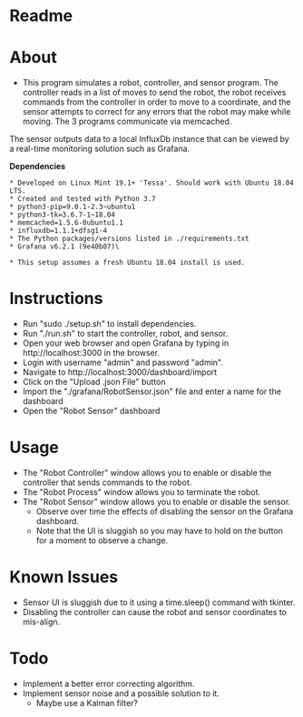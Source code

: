 # Readme

# About
- This program simulates a robot, controller, and sensor program. The controller reads in a list of moves to send the robot, the robot receives commands from the controller in order to move to a coordinate, and the sensor attempts to correct for any errors that the robot may make while moving. The 3 programs communicate via memcached.

The sensor outputs data to a local InfluxDb instance that can be viewed by a real-time monitoring solution such as Grafana.

**Dependencies**

    * Developed on Linux Mint 19.1+ 'Tessa'. Should work with Ubuntu 18.04 LTS.
    * Created and tested with Python 3.7
    * python3-pip=9.0.1-2.3~ubuntu1
    * python3-tk=3.6.7-1~18.04
    * memcached=1.5.6-0ubuntu1.1
    * influxdb=1.1.1+dfsg1-4
    * The Python packages/versions listed in ./requirements.txt
    * Grafana v6.2.1 (9e40b07)\
    
    * This setup assumes a fresh Ubuntu 18.04 install is used.
    
# Instructions
- Run "sudo ./setup.sh" to install dependencies.
- Run "./run.sh" to start the controller, robot, and sensor.
- Open your web browser and open Grafana by typing in http://localhost:3000 in the browser.
- Login with username "admin" and password "admin".
- Navigate to http://localhost:3000/dashboard/import
- Click on the "Upload .json File" button
- Import the "./grafana/RobotSensor.json" file and enter a name for the dashboard
- Open the "Robot Sensor" dashboard

# Usage
- The "Robot Controller" window allows you to enable or disable the controller that sends commands to the robot.
- The "Robot Process" window allows you to terminate the robot.
- The "Robot Sensor" window allows you to enable or disable the sensor.
    - Observe over time the effects of disabling the sensor on the Grafana dashboard.
    - Note that the UI is sluggish so you may have to hold on the button for a moment to observe a change.

# Known Issues
- Sensor UI is sluggish due to it using a time.sleep() command with tkinter.
- Disabling the controller can cause the robot and sensor coordinates to mis-align.

# Todo
- Implement a better error correcting algorithm.
- Implement sensor noise and a possible solution to it.
    - Maybe use a Kalman filter?


